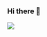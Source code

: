 ### Hi there 👋
<img src="https://giphy.com/gifs/stardust-stardustae-classic-computers-4H3Ii5eLChYul9p7NL"></script>

<!--
**wphaxsi/wphaxsi** is a ✨ _special_ ✨ repository because its `README.md` (this file) appears on your GitHub profile.

Here are some ideas to get you started:

- 🔭 I’m currently working on ...
- 🌱 I’m currently learning ...
- 👯 I’m looking to collaborate on ...
- 🤔 I’m looking for help with ...
- 💬 Ask me about ...
- 📫 How to reach me: ...
- 😄 Pronouns: ...
- ⚡ Fun fact: ...
-->
